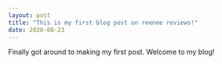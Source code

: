 ```yaml
---
layout: post
title: "This is my first blog post on reenee reviews!"
date: 2020-08-23
---
```


Finally got around to making my first post. Welcome to my blog!
